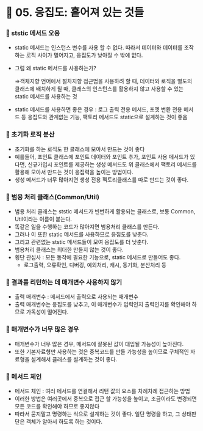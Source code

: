 # 📌 05. 응집도: 흩어져 있는 것들

### 📌 ststic 메서드 오용

- static 메서드는 인스턴스 변수를 사용 할 수 없다. 따라서 데이터와 데이터를 조작하는 로직 사이가 멀어지고, 응집도가 낮아질 수 밖에 없다.
- 그럼 왜 static 메서드를 사용하는가?
    
    ⇒객체지향 언어에서 절차지향 접근법을 사용하려 할 때, 데이터와 로직을 별도의 클래스에 배치하게 될 때, 클래스의 인스턴스를 활용하지 않고 사용할 수 있는 static 메서드를 사용하는 것
    
- static 메서드를 사용하면 좋은 경우 : 로그 출력 전용 메서드, 포멧 변환 전용 메서드 등 응집도와 관계없는 기능, 팩토리 메서드도 static으로 설계하는 것이 좋음

### 📌 초기화 로직 분산

- 초기화를 하는 로직도 한 클래스에 모아서 만드는 것이 좋다
- 예를들어, 포인트 클래스에 포인트 데이터와 포인트 추가, 포인트 사용 메서드가 있다면, 신규가입시 포인트를 제공하는 생성 메서드도 위 클래스에서 팩토리 메서드를 활용해 모아서 만드는 것이 응집력을 높이는 방법이다.
- 생성 메서드가 너무 많아지면 생성 전용 펙토리클래스를 따로 만드는 것이 좋다.

### 📌 범용 처리 클래스(Common/Util)

- 범용 처리 클래스는 ststic 메서드가 빈번하게 활용되는 클래스로, 보통 Common, Util이라는 이름이 붙는다.
- 똑같은 일을 수행하는 코드가 많아지면 범용처리 클래스를 만든다.
- 그러나 이 또한 static 메서드를 사용하므로 응집도를 낮춘다.
- 그리고 관련없는 ststic 메서드들이 모여 응집도를 더 낮춘다.
- 범용처리 클래스는 최대한 만들지 않는 것이 좋다.
- 횡단 관심사 : 모든 동작에 필요한 기능으로, static 메서드로 만들어도 좋다.
    - 로그출력, 오류확인, 디버깅, 예외처리, 캐시, 동기화, 분산처리 등

### 📌 결과를 리턴하는 데 매개변수 사용하지 않기

- 출력 매개변수 : 메서드에서 출력으로 사용되는 매개변수
- 출력 매개변수는 응집도를 낮추고, 이 매개변수가 입력인지 출력인지를 확인해야 하므로 가독성이 떨어진다.

### 📌 매개변수가 너무 많은 경우

- 매개변수가 너무 많은 경우, 메서드에 잘못된 값이 대입될 가능성이 높아진다.
- 또한 기본자료형만 사용하는 것은 중복코드를 만들 가능성을 높이므로 구체적인 자료형을 설계해서 클래스를 설계하는 것이 좋다.

### 📌 메서드 체인

- 메서드 체인 : 여러 메서드를 연결해서 리턴 값의 요소를 차례차례 접근하는 방법
- 이러한 방법은 여러곳에서 중복으로 접근 할 가능성을 높이고, 조금이라도 변경되면 모든 코드를 확인해야 하므로 좋지않다
- 따라서 묻지말고 명령하는 식으로 설계하는 것이 좋다. 일단 명령을 하고, 그 상태판단은 객체가 알아서 하도록 하는 것이다.

